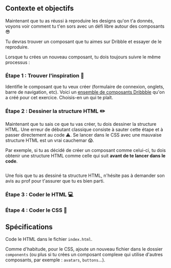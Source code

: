 ## Contexte et objectifs

Maintenant que tu as réussi à reproduire les designs qu'on t'a donnés, voyons voir comment tu t'en sors avec un défi libre autour des composants 😎

Tu devras trouver un composant que tu aimes sur Dribble et essayer de le reproduire.

Lorsque tu crées un nouveau composant, tu dois toujours suivre le même processus :

### Étape 1 : Trouver l'inspiration 🤔

Identifie le composant que tu veux créer (formulaire de connexion, onglets, barre de navigation, etc). Voici un [ensemble de composants Dribbble](https://dribbble.com/arthur-littm/buckets/1030911-Open-Component-Challenge) qu'on a créé pour cet exercice. Choisis-en un qui te plaît.

### Étape 2 : Dessiner la structure HTML ✏️

Maintenant que tu sais ce que tu vas créer, tu dois dessiner la structure HTML. Une erreur de débutant classique consiste à sauter cette étape et à passer directement au code ⚠️. Se lancer dans le CSS avec une mauvaise structure HTML est un vrai cauchemar 😱.

Par exemple, si tu as décidé de créer un composant comme celui-ci, tu dois obtenir une structure HTML comme celle qui suit **avant de te lancer dans le code**.

<div class="text-center">
  <img src="https://raw.githubusercontent.com/lewagon/fullstack-images/master/frontend/open-component-challenge-structure.png" alt="">
</div>

Une fois que tu as dessiné ta structure HTML, n'hésite pas à demander son avis au prof pour t'assurer que tu es bien parti.

### Étape 3 : Coder le HTML 💻

### Étape 4 : Coder le CSS 💅

## Spécifications

Code le HTML dans le fichier `index.html`.

Comme d'habitude, pour le CSS, ajoute un nouveau fichier dans le dossier `components` (ou plus si tu crées un composant complexe qui utilise d'autres composants, par exemple : `avatars`, `buttons`…).
